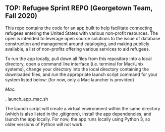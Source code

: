 ## TOP: Refugee Sprint REPO (Georgetown Team, Fall 2020)

This repo contains the code for an app built to help facilitate connecting refugees entering the United States with various non-profit resources. The open is intended to leverage open source solutions to the issue of database construction and management around cataloging, and making publicly available, a list of non-profits offering various services to aid refugees.

To run the app locally, pull down all files from this repository into a local directory, open a command line interface (i.e. terminal for Mac/Unix systems), change your directory into the local directory containing the downloaded files, and run the appropriate launch script command for your system listed below: (for now, only a Mac launcher is provided)

*Mac:*

. launch_app_mac.sh


The launch script will create a virtual environment within the same directory (which is also listed in the .gitignore), install the app dependencies, and launch the app locally. For now, the app runs locally using Python 3, so older versions of Python will not work.